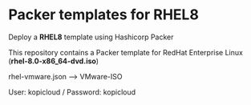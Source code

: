 # Packer templates for RHEL8
Deploy a **RHEL8** template using Hashicorp Packer

This repository contains a Packer template for RedHat Enterprise Linux (**rhel-8.0-x86_64-dvd.iso**)

rhel-vmware.json --> VMware-ISO

User: kopicloud / Password: kopicloud
